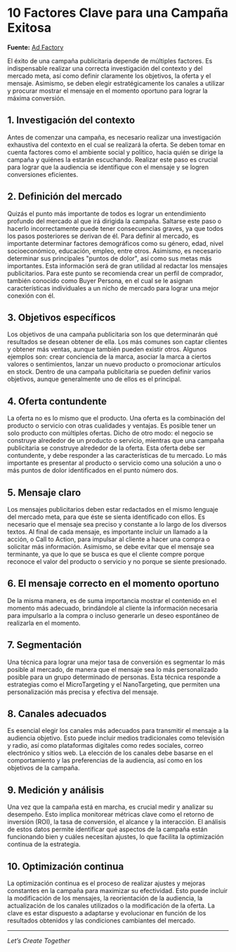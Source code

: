 # 10 Factores Clave para una Campaña Exitosa

**Fuente:** [Ad Factory](https://www.adfactory.mx/articulos-de-marketing-y-publicidad/10-factores-clave-para-una-campana-exitosa/)

El éxito de una campaña publicitaria depende de múltiples factores. Es indispensable realizar una correcta investigación del contexto y del mercado meta, así como definir claramente los objetivos, la oferta y el mensaje. Asimismo, se deben elegir estratégicamente los canales a utilizar y procurar mostrar el mensaje en el momento oportuno para lograr la máxima conversión.

## 1. Investigación del contexto

Antes de comenzar una campaña, es necesario realizar una investigación exhaustiva del contexto en el cual se realizará la oferta. Se deben tomar en cuenta factores como el ambiente social y político, hacia quién se dirige la campaña y quiénes la estarán escuchando. Realizar este paso es crucial para lograr que la audiencia se identifique con el mensaje y se logren conversiones eficientes.

## 2. Definición del mercado

Quizás el punto más importante de todos es lograr un entendimiento profundo del mercado al que irá dirigida la campaña. Saltarse este paso o hacerlo incorrectamente puede tener consecuencias graves, ya que todos los pasos posteriores se derivan de él. Para definir al mercado, es importante determinar factores demográficos como su género, edad, nivel socioeconómico, educación, empleo, entre otros. Asimismo, es necesario determinar sus principales "puntos de dolor", así como sus metas más importantes. Esta información será de gran utilidad al redactar los mensajes publicitarios. Para este punto se recomienda crear un perfil de comprador, también conocido como Buyer Persona, en el cual se le asignan características individuales a un nicho de mercado para lograr una mejor conexión con él.

## 3. Objetivos específicos

Los objetivos de una campaña publicitaria son los que determinarán qué resultados se desean obtener de ella. Los más comunes son captar clientes y obtener más ventas, aunque también pueden existir otros. Algunos ejemplos son: crear conciencia de la marca, asociar la marca a ciertos valores o sentimientos, lanzar un nuevo producto o promocionar artículos en stock. Dentro de una campaña publicitaria se pueden definir varios objetivos, aunque generalmente uno de ellos es el principal.

## 4. Oferta contundente

La oferta no es lo mismo que el producto. Una oferta es la combinación del producto o servicio con otras cualidades y ventajas. Es posible tener un solo producto con múltiples ofertas. Dicho de otro modo: el negocio se construye alrededor de un producto o servicio, mientras que una campaña publicitaria se construye alrededor de la oferta. Esta oferta debe ser contundente, y debe responder a las características de tu mercado. Lo más importante es presentar al producto o servicio como una solución a uno o más puntos de dolor identificados en el punto número dos.

## 5. Mensaje claro

Los mensajes publicitarios deben estar redactados en el mismo lenguaje del mercado meta, para que éste se sienta identificado con ellos. Es necesario que el mensaje sea preciso y constante a lo largo de los diversos textos. Al final de cada mensaje, es importante incluir un llamado a la acción, o Call to Action, para impulsar al cliente a hacer una compra o solicitar más información. Asimismo, se debe evitar que el mensaje sea terminante, ya que lo que se busca es que el cliente compre porque reconoce el valor del producto o servicio y no porque se siente presionado.

## 6. El mensaje correcto en el momento oportuno

De la misma manera, es de suma importancia mostrar el contenido en el momento más adecuado, brindándole al cliente la información necesaria para impulsarlo a la compra o incluso generarle un deseo espontáneo de realizarla en el momento.

## 7. Segmentación

Una técnica para lograr una mejor tasa de conversión es segmentar lo más posible al mercado, de manera que el mensaje sea lo más personalizado posible para un grupo determinado de personas. Esta técnica responde a estrategias como el MicroTargeting y el NanoTargeting, que permiten una personalización más precisa y efectiva del mensaje.

## 8. Canales adecuados

Es esencial elegir los canales más adecuados para transmitir el mensaje a la audiencia objetivo. Esto puede incluir medios tradicionales como televisión y radio, así como plataformas digitales como redes sociales, correo electrónico y sitios web. La elección de los canales debe basarse en el comportamiento y las preferencias de la audiencia, así como en los objetivos de la campaña.

## 9. Medición y análisis

Una vez que la campaña está en marcha, es crucial medir y analizar su desempeño. Esto implica monitorear métricas clave como el retorno de inversión (ROI), la tasa de conversión, el alcance y la interacción. El análisis de estos datos permite identificar qué aspectos de la campaña están funcionando bien y cuáles necesitan ajustes, lo que facilita la optimización continua de la estrategia.

## 10. Optimización continua

La optimización continua es el proceso de realizar ajustes y mejoras constantes en la campaña para maximizar su efectividad. Esto puede incluir la modificación de los mensajes, la reorientación de la audiencia, la actualización de los canales utilizados o la modificación de la oferta. La clave es estar dispuesto a adaptarse y evolucionar en función de los resultados obtenidos y las condiciones cambiantes del mercado.

---

*Let’s Create Together*
